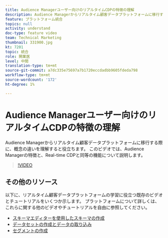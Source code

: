 ```yaml
---
title: Audience Managerユーザー向けのリアルタイムCDPの特徴の理解
description: Audience Managerからリアルタイム顧客データプラットフォームに移行する際に、概念の違いを理解すると役立ちます。 このビデオでは、Audience Managerの特徴と、Real-time CDPと同等の機能について説明します。
feature: プラットフォーム統合
topics: null
activity: understand
doc-type: feature video
team: Technical Marketing
thumbnail: 331900.jpg
kt: 7201
topic: 統合
role: 開業医
level: 中間
translation-type: tm+mt
source-git-commit: a7dc335e75697a7b1720eccdadbb9605fdeda798
workflow-type: tm+mt
source-wordcount: '172'
ht-degree: 1%

---
```



# Audience Managerユーザー向けのリアルタイムCDPの特徴の理解

Audience Managerからリアルタイム顧客データプラットフォームに移行する際に、概念の違いを理解すると役立ちます。 このビデオでは、Audience Managerの特徴と、Real-time CDPと同等の機能について説明します。

>[!VIDEO](https://video.tv.adobe.com/v/331900/?quality=12&learn=on)

## その他のリソース

以下に、リアルタイム顧客データプラットフォームの学習に役立つ既存のビデオとチュートリアルをいくつか示します。 プラットフォームについて詳しくは、これらに関する他のビデオやチュートリアルを自由に参照してください。

* [スキーマエディターを使用したスキーマの作成](https://experienceleague.adobe.com/docs/experience-platform/xdm/tutorials/create-schema-ui.html?lang=en#getting-started)
* [データセットの作成とデータの取り込み](https://experienceleague.adobe.com/docs/platform-learn/tutorials/data-ingestion/create-datasets-and-ingest-data.html?lang=en#data-ingestion)
* [セグメントの作成](https://experienceleague.adobe.com/docs/platform-learn/tutorials/segments/create-segments.html?lang=en#segments)
